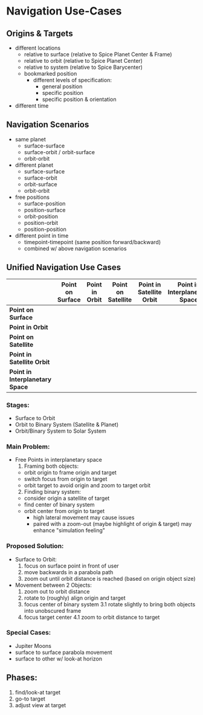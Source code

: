 # Navigation Use-Cases

## Origins & Targets
- different locations
    - relative to surface (relative to Spice Planet Center & Frame)
    - relative to orbit (relative to Spice Planet Center)
    - relative to system (relative to Spice Barycenter)
    - bookmarked position
        - different levels of specification:
            - general position
            - specific position
            - specific position & orientation
- different time

## Navigation Scenarios
- same planet
    - surface-surface
    - surface-orbit / orbit-surface
    - orbit-orbit
- different planet
    - surface-surface
    - surface-orbit
    - orbit-surface
    - orbit-orbit
- free positions
    - surface-position
    - position-surface
    - orbit-position
    - position-orbit
    - position-position
- different point in time
    - timepoint-timepoint (same position forward/backward)
    - combined w/ above navigation scenarios

## Unified Navigation Use Cases

|                                   | **Point on Surface** | **Point in Orbit** | **Point on Satellite** | **Point in Satellite Orbit** | **Point in Interplanetary Space** |
|-----------------------------------|----------------------|--------------------|------------------------|------------------------------|-----------------------------------|
| **Point on Surface**              | | | | | |
| **Point in Orbit**                | | | | | |
| **Point on Satellite**            | | | | | |
| **Point in Satellite Orbit**      | | | | | |
| **Point in Interplanetary Space** | | | | | |

### Stages:
- Surface to Orbit
- Orbit to Binary System (Satellite & Planet)
- Orbit/Binary System to Solar System

### Main Problem:
- Free Points in interplanetary space
  1. Framing both objects:
    - orbit origin to frame origin and target
    - switch focus from origin to target
    - orbit target to avoid origin and zoom to target orbit
  2. Finding binary system:
    - consider origin a satellite of target
    - find center of binary system
    - orbit center from origin to target
      - high lateral movement may cause issues
      - paired with a zoom-out (maybe highlight of origin & target) may enhance "simulation feeling"

### Proposed Solution:
- Surface to Orbit:
  1. focus on surface point in front of user
  2. move backwards in a parabola path
  3. zoom out until orbit distance is reached (based on origin object size)
- Movement between 2 Objects:
  1. zoom out to orbit distance
  2. rotate to (roughly) align origin and target
  3. focus center of binary system
  3.1 rotate slightly to bring both objects into unobscured frame
  4. focus target center
  4.1 zoom to orbit distance to target

### Special Cases:
- Jupiter Moons
- surface to surface parabola movement
- surface to other w/ look-at horizon

## Phases:
1. find/look-at target
2. go-to target
3. adjust view at target
